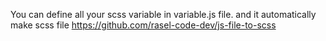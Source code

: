 You can define all your scss variable in variable.js file. and it automatically make scss file https://github.com/rasel-code-dev/js-file-to-scss
